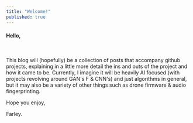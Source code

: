 ```yaml
---
title: "Welcome!"
published: true
---
```


<h4 class="f2-light lh-condensed">Hello,</h4>
<br>

<p class="mb-3 f4 text-gray">
This blog will (hopefully) be a collection of posts that accompany github projects, explaining in a little more detail the ins and outs of the project and how it came to be. Currently, I imagine it will be heavily AI focused (with projects revolving around GAN's  F & CNN's) and just algorithms in general, but it may also be a variety of other things such as drone firmware & audio fingerprinting.
</p>

<p class="mb-3 f4 text-gray">Hope you enjoy,</p>
<p class="mb-3 f4 text-gray">Farley.</p>